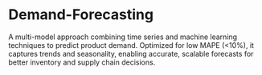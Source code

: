# Demand-Forecasting
A multi-model approach combining time series and machine learning techniques to predict product demand. Optimized for low MAPE (&lt;10%), it captures trends and seasonality, enabling accurate, scalable forecasts for better inventory and supply chain decisions.
